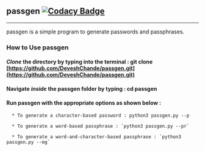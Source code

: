 ## passgen [![Codacy Badge](https://api.codacy.com/project/badge/Grade/e975d1fc3290435982c4fcde602a39eb)](https://www.codacy.com/app/DeveshChande/passgen?utm_source=github.com&amp;utm_medium=referral&amp;utm_content=DeveshChande/passgen&amp;utm_campaign=Badge_Grade)
------------

passgen is a simple program to generate passwords and passphrases.

### How to Use passgen

#### *Clone* the directory by typing into the terminal : git clone [https://github.com/DeveshChande/passgen.git](https://github.com/DeveshChande/passgen.git)

#### Navigate *inside* the passgen folder by typing : cd passgen


#### Run passgen with the appropriate options as shown below :

      * To generate a character-based password : python3 passgen.py --p

      * To generate a word-based passphrase : `python3 passgen.py --pr`

      * To generate a word-and-character-based passphrase : `python3 passgen.py --mg`
